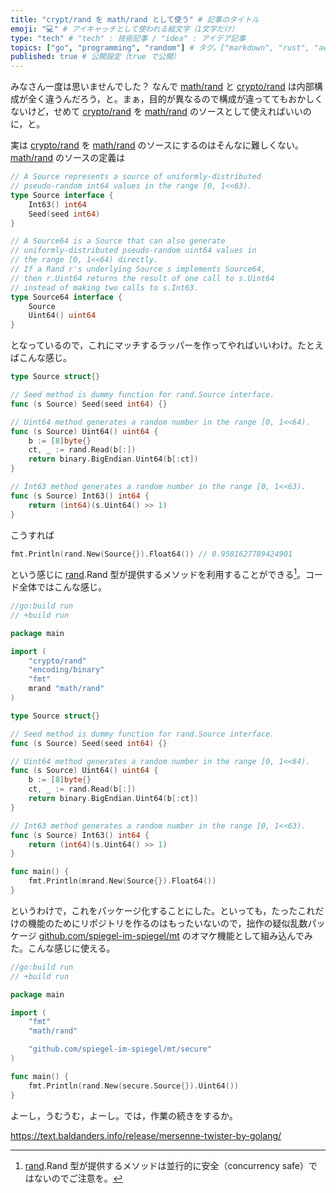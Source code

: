 ```yaml
---
title: "crypt/rand を math/rand として使う" # 記事のタイトル
emoji: "💻" # アイキャッチとして使われる絵文字（1文字だけ）
type: "tech" # "tech" : 技術記事 / "idea" : アイデア記事
topics: ["go", "programming", "random"] # タグ。["markdown", "rust", "aws"] のように指定する
published: true # 公開設定（true で公開）
---
```


みなさん一度は思いませんでした？ なんで [math/rand] と [crypto/rand] は内部構成が全く違うんだろう，と。まぁ，目的が異なるので構成が違っててもおかしくないけど，せめて [crypto/rand] を [math/rand] のソースとして使えればいいのに，と。

実は [crypto/rand] を [math/rand] のソースにするのはそんなに難しくない。 [math/rand] のソースの定義は

```go:math/rand/rand.go
// A Source represents a source of uniformly-distributed
// pseudo-random int64 values in the range [0, 1<<63).
type Source interface {
    Int63() int64
    Seed(seed int64)
}

// A Source64 is a Source that can also generate
// uniformly-distributed pseudo-random uint64 values in
// the range [0, 1<<64) directly.
// If a Rand r's underlying Source s implements Source64,
// then r.Uint64 returns the result of one call to s.Uint64
// instead of making two calls to s.Int63.
type Source64 interface {
    Source
    Uint64() uint64
}
```

となっているので，これにマッチするラッパーを作ってやればいいわけ。たとえばこんな感じ。

```go:sample.go
type Source struct{}

// Seed method is dummy function for rand.Source interface.
func (s Source) Seed(seed int64) {}

// Uint64 method generates a random number in the range [0, 1<<64).
func (s Source) Uint64() uint64 {
    b := [8]byte{}
    ct, _ := rand.Read(b[:])
    return binary.BigEndian.Uint64(b[:ct])
}

// Int63 method generates a random number in the range [0, 1<<63).
func (s Source) Int63() int64 {
    return (int64)(s.Uint64() >> 1)
}
```

こうすれば

```go:sample.go
fmt.Println(rand.New(Source{}).Float64()) // 0.9581627789424901
```

という感じに [rand][math/rand].Rand 型が提供するメソッドを利用することができる[^cs1]。コード全体ではこんな感じ。

[^cs1]: [rand][math/rand].Rand 型が提供するメソッドは並行的に安全（concurrency safe）ではないのでご注意を。

```go:sample.go
//go:build run
// +build run

package main

import (
    "crypto/rand"
    "encoding/binary"
    "fmt"
    mrand "math/rand"
)

type Source struct{}

// Seed method is dummy function for rand.Source interface.
func (s Source) Seed(seed int64) {}

// Uint64 method generates a random number in the range [0, 1<<64).
func (s Source) Uint64() uint64 {
    b := [8]byte{}
    ct, _ := rand.Read(b[:])
    return binary.BigEndian.Uint64(b[:ct])
}

// Int63 method generates a random number in the range [0, 1<<63).
func (s Source) Int63() int64 {
    return (int64)(s.Uint64() >> 1)
}

func main() {
    fmt.Println(mrand.New(Source{}).Float64())
}
```

というわけで，これをパッケージ化することにした。といっても，たったこれだけの機能のためにリポジトリを作るのはもったいないので，拙作の疑似乱数パッケージ [github.com/spiegel-im-spiegel/mt] のオマケ機能として組み込んでみた。こんな感じに使える。

```go
//go:build run
// +build run

package main

import (
    "fmt"
    "math/rand"

    "github.com/spiegel-im-spiegel/mt/secure"
)

func main() {
    fmt.Println(rand.New(secure.Source{}).Uint64())
}
```

よーし，うむうむ，よーし。では，作業の続きをするか。

https://text.baldanders.info/release/mersenne-twister-by-golang/

[Go]: https://golang.org/ "The Go Programming Language"
[crypto/rand]: https://pkg.go.dev/crypto/rand "rand package - crypto/rand - pkg.go.dev"
[math/rand]: https://pkg.go.dev/math/rand "rand package - math/rand - pkg.go.dev"
[github.com/spiegel-im-spiegel/mt]: https://github.com/spiegel-im-spiegel/mt "spiegel-im-spiegel/mt: Mersenne Twister; Pseudo Random Number Generator, Implemented by Golang"
<!-- eof -->

